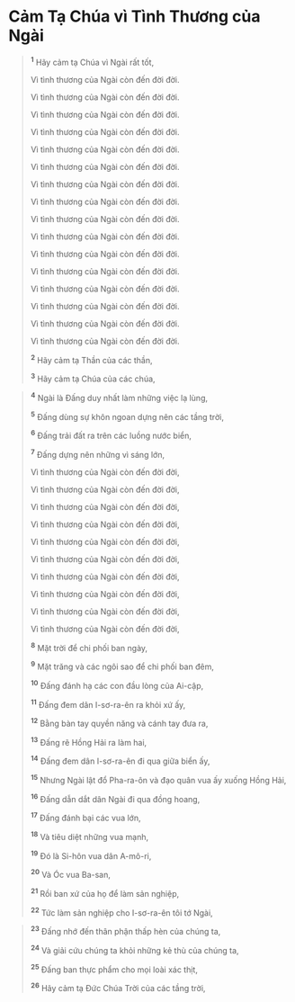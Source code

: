 # Cảm Tạ Chúa vì Tình Thương của Ngài

> <sup><b>1</b></sup> Hãy cảm tạ Chúa vì Ngài rất tốt,
> 
> Vì tình thương của Ngài còn đến đời đời.
> 
> Vì tình thương của Ngài còn đến đời đời.
> 
> Vì tình thương của Ngài còn đến đời đời.
> 
> Vì tình thương của Ngài còn đến đời đời.
> 
> Vì tình thương của Ngài còn đến đời đời.
> 
> Vì tình thương của Ngài còn đến đời đời.
> 
> Vì tình thương của Ngài còn đến đời đời.
> 
> Vì tình thương của Ngài còn đến đời đời.
> 
> Vì tình thương của Ngài còn đến đời đời.
> 
> Vì tình thương của Ngài còn đến đời đời.
> 
> Vì tình thương của Ngài còn đến đời đời.
> 
> Vì tình thương của Ngài còn đến đời đời.
> 
> Vì tình thương của Ngài còn đến đời đời.
> 
> Vì tình thương của Ngài còn đến đời đời.
> 
> Vì tình thương của Ngài còn đến đời đời.
> 
> Vì tình thương của Ngài còn đến đời đời.
> 
> <sup><b>2</b></sup> Hãy cảm tạ Thần của các thần,
> 
> <sup><b>3</b></sup> Hãy cảm tạ Chúa của các chúa,
>


> <sup><b>4</b></sup> Ngài là Ðấng duy nhất làm những việc lạ lùng,
> 
> <sup><b>5</b></sup> Ðấng dùng sự khôn ngoan dựng nên các tầng trời,
> 
> <sup><b>6</b></sup> Ðấng trải đất ra trên các luồng nước biển,
> 
> <sup><b>7</b></sup> Ðấng dựng nên những vì sáng lớn,
> 
> Vì tình thương của Ngài còn đến đời đời,
> 
> Vì tình thương của Ngài còn đến đời đời,
> 
> Vì tình thương của Ngài còn đến đời đời,
> 
> Vì tình thương của Ngài còn đến đời đời,
> 
> Vì tình thương của Ngài còn đến đời đời,
> 
> Vì tình thương của Ngài còn đến đời đời,
> 
> Vì tình thương của Ngài còn đến đời đời,
> 
> Vì tình thương của Ngài còn đến đời đời,
> 
> Vì tình thương của Ngài còn đến đời đời,
> 
> Vì tình thương của Ngài còn đến đời đời,
> 
> <sup><b>8</b></sup> Mặt trời để chi phối ban ngày,
> 
> <sup><b>9</b></sup> Mặt trăng và các ngôi sao để chi phối ban đêm,
> 
> <sup><b>10</b></sup> Ðấng đánh hạ các con đầu lòng của Ai-cập,
> 
> <sup><b>11</b></sup> Ðấng đem dân I-sơ-ra-ên ra khỏi xứ ấy,
> 
> <sup><b>12</b></sup> Bằng bàn tay quyền năng và cánh tay đưa ra,
> 
> <sup><b>13</b></sup> Ðấng rẽ Hồng Hải ra làm hai,
> 
> <sup><b>14</b></sup> Ðấng đem dân I-sơ-ra-ên đi qua giữa biển ấy,
> 
> <sup><b>15</b></sup> Nhưng Ngài lật đổ Pha-ra-ôn và đạo quân vua ấy xuống Hồng Hải,
> 
> <sup><b>16</b></sup> Ðấng dẫn dắt dân Ngài đi qua đồng hoang,
> 
> <sup><b>17</b></sup> Ðấng đánh bại các vua lớn,
> 
> <sup><b>18</b></sup> Và tiêu diệt những vua mạnh,
> 
> <sup><b>19</b></sup> Ðó là Si-hôn vua dân A-mô-ri,
> 
> <sup><b>20</b></sup> Và Óc vua Ba-san,
> 
> <sup><b>21</b></sup> Rồi ban xứ của họ để làm sản nghiệp,
> 
> <sup><b>22</b></sup> Tức làm sản nghiệp cho I-sơ-ra-ên tôi tớ Ngài,
>


> <sup><b>23</b></sup> Ðấng nhớ đến thân phận thấp hèn của chúng ta,
> 
> <sup><b>24</b></sup> Và giải cứu chúng ta khỏi những kẻ thù của chúng ta,
> 
> <sup><b>25</b></sup> Ðấng ban thực phẩm cho mọi loài xác thịt,
> 
> <sup><b>26</b></sup> Hãy cảm tạ Ðức Chúa Trời của các tầng trời,
>